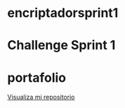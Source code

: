 # encriptadorsprint1
# Challenge Sprint 1

# portafolio
<a href="https://jalper24.github.io/encriptadorsprint1/">Visualiza mi repositorio</a>

